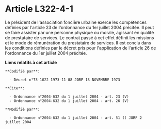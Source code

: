 # Article L322-4-1

Le président de l'association foncière urbaine exerce les compétences définies par l'article 23 de l'ordonnance du 1er
juillet 2004 précitée. Il peut se faire assister par une personne physique ou morale, agissant en qualité de prestataire de
services. Le contrat passé à cet effet définit les missions et le mode de rémunération du prestataire de services. Il est
conclu dans les conditions définies par le décret pris pour l'application de l'article 26 de l'ordonnance du 1er juillet 2004
précitée.

**Liens relatifs à cet article**

	**Codifié par**:

	  - Décret n°73-1022 1973-11-08 JORF 13 NOVEMBRE 1973

	**Cite**:

	  - Ordonnance n°2004-632 du 1 juillet 2004 - art. 23 (V)
	  - Ordonnance n°2004-632 du 1 juillet 2004 - art. 26 (V)

	**Modifié par**:

	  - Ordonnance n°2004-632 du 1 juillet 2004 - art. 51 () JORF 2 juillet 2004
